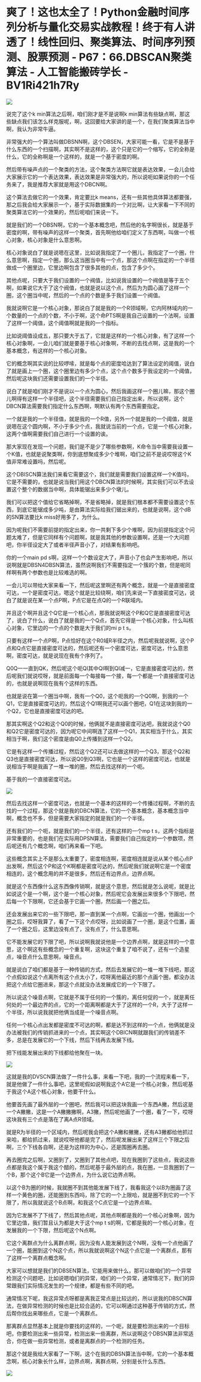 # 爽了！这也太全了！Python金融时间序列分析与量化交易实战教程！终于有人讲透了！线性回归、聚类算法、时间序列预测、股票预测 - P67：66.DBSCAN聚类算法 - 人工智能搬砖学长 - BV1Ri421h7Ry

![](img/34d0a23f6e0f3dc2d934b0b84d4274f3_0.png)

说完了这个k min算法之后啊，咱们刚才是不是说啊k min算法有些缺点啊，那这些缺点我们该怎么样克服呢，啊，这回要给大家讲的是一个，在我们聚类算法当中啊，我认为非常牛逼。

非常强大的一个算法叫做DBSNN啊，这个DBSEN，大家可能一看，它是不是基于什么东西的一个扫描啊，其实啊不是这样的，这个只是它的一个缩写，它的全称是什么，它的全称啊是一个这样的，就是一个基于密度的啊。

然后带有噪声点的一个聚类的方法，这个聚类方法啊它就是表达效果，一会儿会给大家展示它的一个表达效果，表达效果是非常强大的，所以说呃如果说你的一个任务来了，我是推荐大家就是用这个DBCN啊。

这个算法去做它的一个效果，肯定要比k means，还有一些其他具体算法都要强，那之后我会给大家展示一个，基于实际数据集的一个对比啊，让大家看一下不同的聚类算法它的一个效果的，然后呢咱们来说一下。

就是我们的一个DBSN啊，它的一个基本概念吧，然后他的名字啊很长，就是基于密度的啊，带有噪声的这样一个聚类，首先啊他给咱们定义了东西啊，叫做一个核心对象，核心对象是什么意思啊。

核心对象说白了就是说嗯在这里，比如说我指定了一个圈儿，我指定了一个圈，什么意思啊，指定一个圈，那么这当圈当中有一个点，那这个点啊在指定的一个半径做成一个圈里边，它里边啊包含了很多其他的点，包含了多少个。

其他点呢，只要大于我们设置的一个阀值，比如说我设置的一个阀值是等于五个啊，如果说它大于了这个阀值，也就是说以这个点，然后为为圆心画了这样一个圈，这个圈当中呢，然后的一个点的个数是多于我们设置一个阀值。

我就说啊它是一个核心对象，那说白了就是我的一个R领域啊，它内阿林域内的一个数量的一个点的个数，不小于啊，这个命PTS啊是我自己设置的一个法啊，设置了这样一个阈值，这个阈值啊就是我的一个指标。

比如说阈值设成五，那只要大于五了，它就是这样的一个核心对象，有了这样一个核心对象啊，一会儿咱们就是要基于核心对象啊，不断的去找点啊，这是我的一个基本概念，有这样的一个核心对象。

它的概念啊其实说的比较啰嗦，就是每个点的密度哈达到了算法设定的阈值，说白了就是画上一个圈，这个圈里边有多少个点，这个点个数多于我设定的一个阈值，然后呢这块我们还需要设置我们的一个半径。

说白了就是咱们刚才不是说以一个点为圆心，然后我画这样一个圈儿嘛，那这个圈儿啊得有这样一个半径吧，这个半径需要我们自己指定出来，所以说啊，这个DBCN算法需要我们指定什么东西啊，啊默认有两个东西需要指定。

一个就是我的一个半径值，就是我的一个R值，另外一个就是我的一个阈值，就是说嗯在这个圆内啊，不小于多少个点，我就说当前的一个点，它是一个核心对象，这两个值啊需要我们自己进行一个设置的诶。

那大家现在发现一个问题，我们是不是少了哪些参数啊，K命令当中需要我设置一个K值，也就是说聚类啊，你到底想聚成多少个堆啊，咱们之前不是说哎呀这个K值非常难设置吗，然后呢。

这个DBISCN算法我们来看它需要这个，我们就是需要我们设置这样一个K值吗，它是不需要的，也就是说当我们用这个DBCN算法的时候啊，其实我们可以不去设置这个整个的数据当中啊，具体能锯出来多少个墩儿。

我们可以把这个值给它省略掉啊，不是省略掉，就是我们根本都不需要设置这个东西，到底它能锯成多少吨，是由算法实际给我们锯出来的，也就是说啊，这个dB的SN算法要比k miss好用多了，为什么。

因为呢我们不需要前提的指定出来，你一共剩下多少个堆啊，因为前提指定这个问题太难了，但是它同样有个问题啊，就是我其他的参数设置啊，还是一个大问题吧，你半径设定大了或者半径声音小了，对结果有影响吧。

你的一个main pd s啊，这样一个个数设定大了，声音小了也会产生影响吧，所以说啊就是DBSN4DBSN算法，虽然说啊我们不需要指定一个簇的个数，但是呢同样啊有两个参数也是比较难选的啊。

一会儿可以带给大家来看一下，然后呢这里啊还有两个概念，就是一个是直接密度可达，一个是密度可达，嗯这个就是比较绕啊，咱们先来说一下直接密度可达，说白了就是说在某一个点P啊，P点它是在点Q的一个R联域内。

并且这个啊并且这个Q它是一个核心点，那我就说啊这个P和Q它是直接密度可达了，说白了什么，说白了就是我的一个Q点，首先它得是一个核心对象，什么叫核心对象，它里边的一个点的个数是大于我们的mi p t s。

只要有这样一个点P啊，P点恰好在这个R0域R半径之内，然后呢我就说啊，这个P点和Q点它是直接密度可达的，然后呢还有一个密度可达，密度可达，什么意思啊，密度可达，就是说现在我有个序列了。

Q0Q一一直到QK，然后呢这个呃QI其中QI啊到QI减一，它是直接密度可达的，然后呢我们就说哎呀，就是前面每一个每接每一个接，每一个都是一个直接密度可达的，也就是说啊现在我有个这样的东西。

也就是说在第一个圈当中啊，我有一个Q0，这个呃我的一个Q0啊，到我的一个Q1，它是直接密度可达的，然后这个Q1啊我还可以画个圈吧，Q1在这块到我的一个Q2，它也是直接密度可达的吧。

那其实啊这个Q2和这个Q0的时候，他俩就不是直接密度可达吧，我就说这个Q0和Q2它是密度可达的，因为呢它中间啊连了这样一个Q1，其实相当于什么，其实相当于啊，我们这个密度是由Q0上传播到这样一个Q2。

它是有这样一个传播过程，然后这个Q2还可以去做这样的一个Q3，那这个Q2和Q3也是直接密度可达，所以说Q0到Q3啊，它也是一个这样的密度可达，也就是说相当于啊是我画了一堆一堆的圈，然后去找这样的一个呃。

基于我的一个直接密度可达。

![](img/34d0a23f6e0f3dc2d934b0b84d4274f3_2.png)

然后去找这样一个密度可达，也就是一个基本的这样的一个传播过程啊，不断的去找的一个过程，那这个就是我的DBCN算法，它的一个基本概念，基本概念当中啊，概念也不多，但是需要大家指定的就是我们的一个半径。

还有我们的一个呃，就是我们的一个半径，还有这样的一个mp t s，这两个指标是非常重要的，也是我们在实际用DPSN算法，需要我们自己指定的一个参数项，然后呢还有几个概念啊，咱们再来看一下吧。

这些概念其实上不是那么太重要了，密度相连啊，密度相连就是说从某个核心点P出发啊，然后这个P和这个K啊都是密度可达的，然后呢我们就说啊它是一个密度相连的，这个概念用的并不是很多，然后还有边界点，边界点啊。

就是这个东西像什么这东西像传销啊，就是这个意思，然后就是怎么说呢，就是比如说这个是一个啊，这个是一个核心对象，然后呢它会发展出来很多个下限吧，然后每一个下限啊，它还会基于它画一个圈，然后画一个圈之后。

还会发展出来它的一些下限吧，那一直到某一个点啊，它画出一个圈，他画出一个圈之后，哎呀我算了，看了一下这个点哎呀，比如说画了一个圈，是这个位置，画了一个圈之后，这里边没有点了，没有点了，什么意思啊。

它不能发展它的下限了吧，所以说啊我就说他是一个边界点啊，就是这样的一个意思，这个啊这有些概念的一个重复啊，这块这个重复了咱不说了，还有一个造星点，噪音点什么意思啊，噪音点。

就是说白了咱们都是基于一种传销的方式，然后去发展它的一堆一堆下线吧，那这个点假如说这个点离所有这个点太小了，哎呀离他最近的那个点画个圈，都没办法把这个点给它圈进来，那这个点就没办法发展成它的一个下限了。

所以说这个噪音点啊，它就是不属于任何的一个簇的，离任何促的一个，就是离任何处的一个最边界的点，它的一个距离啊都是大于了这样的一个R，大于了这样一个半径，所以说我就把他俩当成是一个噪音点啊。

任何一个核心点出发都是密度不可达的啊，都是达不到这样的一个点，他俩就是没办法被我们的传销抓进来的一个点，其实啊这个DBICN啊就跟我们的传销差不多，总是在发展它的一个下线，然后下线再去发展下线。

把下线能发展出来的下线都给他聚在一块。

![](img/34d0a23f6e0f3dc2d934b0b84d4274f3_4.png)

这就是我的DVSCN算法做了一件什么事，来看一下吧，我的一个流程来看一下，就是他做了一件什么事吧，这里呢假如说啊我这个A它是一个核心对象，然后呢基于我这个A这个核心对象，他要干什么。

他要首先画了最外层的一个圈吧，然后我可以把这块我画一个东西A撇，然后这是一个A撇撇，这是一个A撇撇撇啊，A3撇，然后呢他画了一个圈，看了一下，哎呀这块我有三个点是落在了离A点R领域。

就是R为半径的一个区域内，然后呢我会把这个A撇和撇撇，还有A3撇都给他抓过来哈，都给抓过来，就说哎呀他都是完了，然后呢发展出来了这样三个下限之后啊，三个下线各自啊，还是为这样的为中心，还是围圈再去圈。

再去圈完之后啊，又圈到了，又圈到了其他点吧，现在我圈到了这些点，我说这些点都是我这个属于我这个醋的，然后呢基于最外层的点，我在圈，一旦我圈到了一个B，那个这个B它是一个边界点，为什么说它边界点啊。

以这个B为圈的时候，我就圈不到其他能发展下线了，我看我这个以B为圈画了这样一个黄色的圈，还能圈到东西吗，除了它的一个上限哈，就是圈不到它的一个下限了，所以我就说这个B点啊，和我这个C点它是一个边界点嘛。

因为它发展不了下线了，然后其他点呢，其他点啊都是我的一个核心对象啊，因为它里边值，我们暂且认为都是大于这个mp t s的啊，它都是我的一个核心对象，在发展我的一个下限，然后呢这个N点啊。

它这个离群点为什么离群点啊，因为没有人能发展到这个N啊，没有一个点他画了一个圈，能圈到这个N这个点，所以我就说啊这个N这个点它是一个离群点，那有了这样一个离群点概念啊。

大家可以想就是我们的DBSEN算法，它能用来做什么，那可以做咱们的一个异常检测这个问题吧，比如说嗯咱们的异常，咱们的一个异常，通常情况下，我们的异常跟我们实际情况发生的一个规律，都是有些不同的吧。

通常情况下呢，我这异常点呀都是离我正常点是比较远的，所以说我的DBSCN算法，在做异常检测的时候也是比较合适的，它可以啊通过这种基于传销的方式，然后帮你找出来哪些点，它是一个离群点。

那离群点显然基本上就是你要找的这样的，一个呃，就是要检测出来的一个目标吧，你要检测出来一些异常，检测出来一些离群，所以说啊这个DBSN算法非常适合，你在做一些异常检测，或者是离群点的一个检测的任务。

那这个就是我给大家看了一下啊，这个在我的DBSN算法当中啊，它的一个基本概念啊，核心对象长什么样，边界点啊，离群点啊，分别是长什么东西。



![](img/34d0a23f6e0f3dc2d934b0b84d4274f3_6.png)
